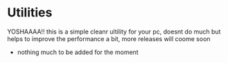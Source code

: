 # Utilities
YOSHAAAA!! 
this is a simple cleanr ultility for your pc, doesnt do much but helps to improve the performance a bit, more releases will coome soon 

- nothing much to be added for the moment
